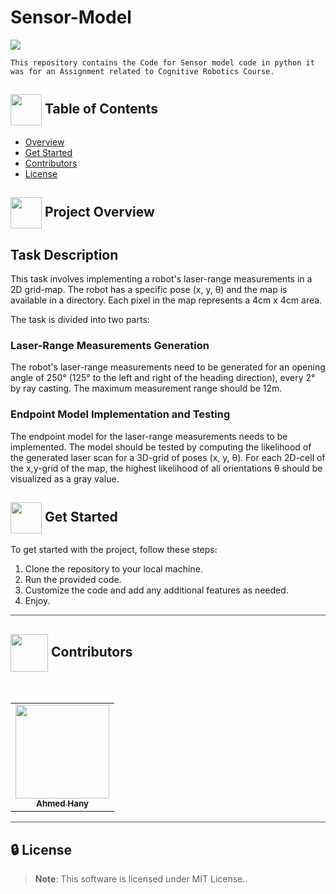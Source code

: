 # Sensor-Model

<img src="https://i.giphy.com/w1coyPq02Ns5NkHa4m.webp"/>

    This repository contains the Code for Sensor model code in python it was for an Assignment related to Cognitive Robotics Course.

## <img align= center width=50px height=50px src="https://user-images.githubusercontent.com/71986226/154075883-2a5679d2-b411-448f-b423-9565babf35aa.gif"> Table of Contents
- <a href ="#Overview">Overview</a>
- <a href ="#started"> Get Started</a>
- <a href ="#contributors">Contributors</a>
- <a href ="#license">License</a>

## <img align="center"  height =50px src="https://user-images.githubusercontent.com/71986226/154076110-1233d7a8-92c2-4d79-82c1-30e278aa518a.gif"> Project Overview <a id = "Overview"></a>


## Task Description

This task involves implementing a robot's laser-range measurements in a 2D grid-map. The robot has a specific pose (x, y, θ) and the map is available in a directory. Each pixel in the map represents a 4cm x 4cm area.

The task is divided into two parts:

### Laser-Range Measurements Generation

The robot's laser-range measurements need to be generated for an opening angle of 250° (125° to the left and right of the heading direction), every 2° by ray casting. The maximum measurement range should be 12m.

### Endpoint Model Implementation and Testing

The endpoint model for the laser-range measurements needs to be implemented. The model should be tested by computing the likelihood of the generated laser scan for a 3D-grid of poses (x, y, θ). For each 2D-cell of the x,y-grid of the map, the highest likelihood of all orientations θ should be visualized as a gray value.

## <img  align= center width=50px height=50px src="https://c.tenor.com/HgX89Yku5V4AAAAi/to-the-moon.gif"> Get Started <a id = "started"></a>

To get started with the project, follow these steps:
1. Clone the repository to your local machine.
2. Run the provided code.
3. Customize the code and add any additional features as needed.
4. Enjoy.

<hr style="background-color: #4b4c60"></hr>
<a id ="Contributors"></a>

## <img align="center"  height =60px src="https://user-images.githubusercontent.com/63050133/156777293-72a6e681-2582-4a9d-ad92-09d1181d47c7.gif"> Contributors <a id ="contributors"></a>

<br>
<table >
  <tr>
        <td align="center"><a href="https://github.com/Ahmed-H300"><img src="https://avatars.githubusercontent.com/u/67925988?v=4" width="150px;" alt=""/><br /><sub><b>Ahmed Hany</b></sub></a><br /></td>
  </tr>
</table>

<hr style="background-color: #4b4c60"></hr>

<a id ="License"></a>

## 🔒 License <a id ="license"></a>

> **Note**: This software is licensed under MIT License..

